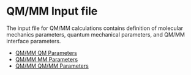 # QM/MM Input file

The input file for QM/MM
calculations contains definition of molecular mechanics parameters,
quantum mechanical parameters, and QM/MM interface parameters.

- [QM/MM QM Parameters](QMMM_QM_Parameters)  
- [QM/MM MM Parameters](QMMM_MM_Parameters)  
- [QM/MM QM/MM Parameters](QMMM_QMMM_Parameters)  

